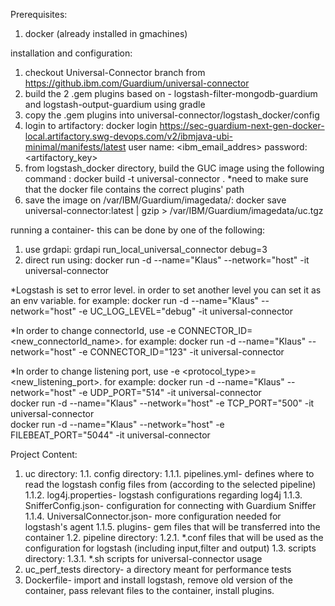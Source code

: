 Prerequisites:
1. docker (already installed in gmachines)


installation and configuration:
1. checkout Universal-Connector branch from https://github.ibm.com/Guardium/universal-connector
2. build the 2 .gem plugins based on - logstash-filter-mongodb-guardium and logstash-output-guardium using gradle
3. copy the .gem plugins into universal-connector/logstash_docker/config
4. login to artifactory:
    docker login  https://sec-guardium-next-gen-docker-local.artifactory.swg-devops.com/v2/ibmjava-ubi-minimal/manifests/latest
    user name: <ibm_email_addres>
    password: <artifactory_key> 
5. from logstash_docker directory, build the GUC image using the following command : docker build -t universal-connector .
    *need to make sure that the docker file contains the correct plugins' path
6. save the image on /var/IBM/Guardium/imagedata/:
    docker save universal-connector:latest | gzip > /var/IBM/Guardium/imagedata/uc.tgz


running a container- this can be done by one of the following:
1. use grdapi:
    grdapi run_local_universal_connector debug=3
2. direct run using:
    docker run -d --name="Klaus" --network="host" -it universal-connector
    
*Logstash is set to error level. in order to set another level you can set it as an env variable. for example:
 docker run -d --name="Klaus" --network="host" -e UC_LOG_LEVEL="debug" -it universal-connector
 
*In order to change connectorId, use -e CONNECTOR_ID=<new_connectorId_name>. for example:
docker run -d --name="Klaus" --network="host" -e CONNECTOR_ID="123" -it universal-connector  

*In order to change listening port, use -e <protocol_type>=<new_listening_port>. for example:
docker run -d --name="Klaus" --network="host" -e UDP_PORT="514" -it universal-connector  
docker run -d --name="Klaus" --network="host" -e TCP_PORT="500" -it universal-connector  
docker run -d --name="Klaus" --network="host" -e FILEBEAT_PORT="5044" -it universal-connector  


Project Content:
1. uc directory:
    1.1. config directory:
	    1.1.1. pipelines.yml- defines where to read the logstash config files from (according to the selected pipeline)
	    1.1.2. log4j.properties- logstash configurations regarding log4j
	    1.1.3. SnifferConfig.json- configuration for connecting with Guardium Sniffer
	    1.1.4. UniversalConnector.json- more configuration needed for logstash's agent
	    1.1.5. plugins- gem files that will be transferred into the container
    1.2. pipeline directory:
	    1.2.1. *.conf files that will be used as the configuration for logstash (including input,filter and output)
	1.3. scripts directory:
	    1.3.1. *.sh scripts for universal-connector usage
2. uc_perf_tests directory- a directory meant for performance tests
3. Dockerfile- import and install logstash, remove old version of the container, pass relevant files to the container, install plugins.